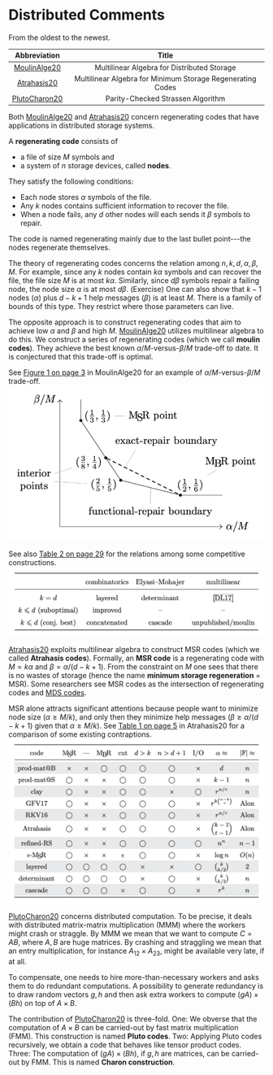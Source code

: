 
# Distributed Comments

From the oldest to the newest.

|  Abbreviation  |  Title  |
| :------------: | :-----: |
| [MoulinAlge20] | Multilinear Algebra for Distributed Storage |
|  [Atrahasis20] | Multilinear Algebra for Minimum Storage Regenerating Codes |
| [PlutoCharon20]| Parity-Checked Strassen Algorithm |

Both [MoulinAlge20] and [Atrahasis20] concern regenerating codes
that have applications in distributed storage systems.

A **regenerating code** consists of

* a file of size $M$ symbols and
* a system of $n$ storage devices, called **nodes**.

They satisfy the following conditions:

* Each node stores $\alpha$ symbols of the file.
* Any $k$ nodes contains sufficient information to recover the file.
* When a node fails, any $d$ other nodes
    will each sends it $\beta$ symbols to repair.

The code is named regenerating mainly due to
the last bullet point---the nodes regenerate themselves.

The theory of regenerating codes concerns
the relation among $n, k, d, \alpha, \beta, M$.
For example, since any $k$ nodes contain $k\alpha$ symbols
and can recover the file, the file size $M$ is at most $k\alpha$.
Similarly, since $d\beta$ symbols repair a failing node,
the node size $\alpha$ is at most $d\beta$.
(Exercise)
One can also show that $k - 1$ nodes ($\alpha$)
plus $d - k + 1$ help messages ($\beta$) is at least $M$.
There is a family of bounds of this type.
They restrict where those parameters can live.

The opposite approach is to construct regenerating codes
that aim to achieve low $\alpha$ and $\beta$ and high $M$.
[MoulinAlge20] utilizes multilinear algebra to do this.
We construct a series of regenerating codes (which we call **moulin codes**).
They achieve the best known $\alpha/M$-versus-$\beta/M$ trade-off to date.
It is conjectured that this trade-off is optimal.

See
[Figure 1 on page 3](https://arxiv.org/pdf/2006.08911v1.pdf#page=3)
in MoulinAlge20 for an example of $\alpha/M$-versus-$\beta/M$ trade-off.
![a b M regenerate](figure/abMregenerate.png)

See also
[Table 2 on page 29](https://arxiv.org/pdf/2006.08911v1.pdf#page=29)
for the relations among some competitive constructions.
![interior ERRC](figure/interiorERRC.png)

[Atrahasis20] exploits multilinear algebra to construct MSR codes
(which we called **Atrahasis codes**).
Formally, an **MSR code** is a regenerating code
with $M = k\alpha$ and $\beta = \alpha/(d - k + 1)$.
From the constraint on $M$ one sees that there is no wastes of storage
(hence the name **minimum storage regeneration** = MSR).
Some researchers see MSR codes as the intersection of regenerating codes
and [MDS codes](https://en.wikipedia.org/wiki/Singleton_bound#MDS_codes).

MSR alone attracts significant attentions because people want to minimize
node size ($\alpha \geq M/k$), and only then they minimize help messages
($\beta \geq \alpha/(d - k + 1)$ given that $\alpha \geq M/k$).
See
[Table 1 on page 5](https://arxiv.org/pdf/2006.16998v1.pdf#page=5)
in Atrahasis20 for a comparison of some existing contraptions.
![MSR alpha Fq](figure/MSRalphaFq.png)

[PlutoCharon20] concerns distributed computation.
To be precise, it deals with distributed matrix-matrix multiplication (MMM)
where the workers might crash or straggle.
By MMM we mean that we want to compute $C=AB$, where $A, B$ are huge matrices.
By crashing and straggling we mean that an entry multiplication,
for instance $A_{12}\times A_{23}$, might be available very late, if at all.

To compensate, one needs to hire more-than-necessary workers
and asks them to do redundant computations.
A possibility to generate redundancy is to draw random vectors $g, h$
and then ask extra workers to compute $(gA)\times(Bh)$ on top of $A\times B$.

The contribution of [PlutoCharon20] is three-fold.
One: We obverse that the computation of $A\times B$
can be carried-out by fast matrix multiplication (FMM).
This construction is named **Pluto codes**.
Two: Applying Pluto codes recursively,
we obtain a code that behaves like tensor product codes.
Three: The computation of $(gA)\times(Bh)$,
if $g, h$ are matrices, can be carried-out by FMM.
This is named **Charon construction**.

[MoulinAlge20]: https://arxiv.org/abs/2006.08911
[Atrahasis20]: https://arxiv.org/abs/2006.16998
[PlutoCharon20]: https://arxiv.org/abs/2011.15082